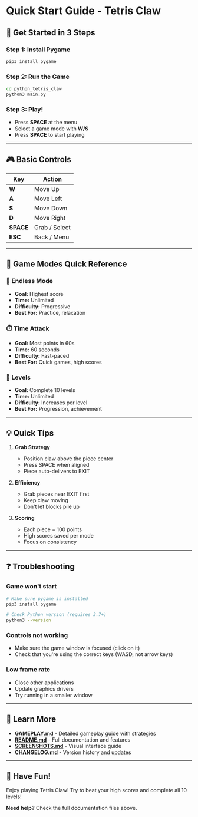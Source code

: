 # Quick Start Guide - Tetris Claw

## 🚀 Get Started in 3 Steps

### Step 1: Install Pygame
```bash
pip3 install pygame
```

### Step 2: Run the Game
```bash
cd python_tetris_claw
python3 main.py
```

### Step 3: Play!
- Press **SPACE** at the menu
- Select a game mode with **W/S**
- Press **SPACE** to start playing

---

## 🎮 Basic Controls

| Key | Action |
|-----|--------|
| **W** | Move Up |
| **A** | Move Left |
| **S** | Move Down |
| **D** | Move Right |
| **SPACE** | Grab / Select |
| **ESC** | Back / Menu |

---

## 🎯 Game Modes Quick Reference

### 🔄 Endless Mode
- **Goal:** Highest score
- **Time:** Unlimited
- **Difficulty:** Progressive
- **Best For:** Practice, relaxation

### ⏱️ Time Attack
- **Goal:** Most points in 60s
- **Time:** 60 seconds
- **Difficulty:** Fast-paced
- **Best For:** Quick games, high scores

### 🎯 Levels
- **Goal:** Complete 10 levels
- **Time:** Unlimited
- **Difficulty:** Increases per level
- **Best For:** Progression, achievement

---

## 💡 Quick Tips

1. **Grab Strategy**
   - Position claw above the piece center
   - Press SPACE when aligned
   - Piece auto-delivers to EXIT

2. **Efficiency**
   - Grab pieces near EXIT first
   - Keep claw moving
   - Don't let blocks pile up

3. **Scoring**
   - Each piece = 100 points
   - High scores saved per mode
   - Focus on consistency

---

## ❓ Troubleshooting

### Game won't start
```bash
# Make sure pygame is installed
pip3 install pygame

# Check Python version (requires 3.7+)
python3 --version
```

### Controls not working
- Make sure the game window is focused (click on it)
- Check that you're using the correct keys (WASD, not arrow keys)

### Low frame rate
- Close other applications
- Update graphics drivers
- Try running in a smaller window

---

## 📖 Learn More

- **[GAMEPLAY.md](GAMEPLAY.md)** - Detailed gameplay guide with strategies
- **[README.md](README.md)** - Full documentation and features
- **[SCREENSHOTS.md](SCREENSHOTS.md)** - Visual interface guide
- **[CHANGELOG.md](CHANGELOG.md)** - Version history and updates

---

## 🎉 Have Fun!

Enjoy playing Tetris Claw! Try to beat your high scores and complete all 10 levels!

**Need help?** Check the full documentation files above.
